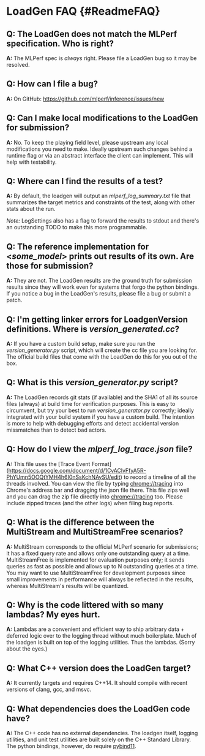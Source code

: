 # LoadGen FAQ {#ReadmeFAQ}

## Q: The LoadGen does not match the MLPerf specification. Who is right?
**A:**
The MLPerf spec is *always* right.
Please file a LoadGen bug so it may be resolved.

## Q: How can I file a bug?
**A:**
On GitHub: https://github.com/mlperf/inference/issues/new

## Q: Can I make local modifications to the LoadGen for submission?
**A:**
No. To keep the playing field level, please upstream any local
modifications you need to make. Ideally upstream such changes behind a runtime
flag or via an abstract interface the client can implement. This will help
with testability.

## Q: Where can I find the results of a test?
**A:**
By default, the loadgen will output an *mlperf_log_summary.txt* file
that summarizes the target metrics and constraints of the test, along with
other stats about the run.

*Note:* LogSettings also has a flag to forward the results to stdout and
there's an outstanding TODO to make this more programmable.

## Q: The reference implementation for \<*some_model*\> prints out results of its own. Are those for submission?
**A:**
They are not. The LoadGen results are the ground truth for submission
results since they will work even for systems that forgo the python bindings.
If you notice a bug in the LoadGen's results, please file a bug or submit a
patch.

## Q: I'm getting linker errors for LoadgenVersion definitions. Where is *version_generated.cc*?
**A:**
If you have a custom build setup, make sure you run the *version_generator.py*
script, which will create the cc file you are looking for. The official build
files that come with the LoadGen do this for you out of the box.

## Q: What is this *version_generator.py* script?
**A:**
The LoadGen records git stats (if available) and the SHA1 of all its
source files (always) at build time for verification purposes. This is easy
to circumvent, but try your best to run *version_generator.py* correctly;
ideally integrated with your build system if you have a custom build.
The intention is more to help with debugging efforts and detect accidental
version missmatches than to detect bad actors.

## Q: How do I view the *mlperf_log_trace.json* file?
**A:**
This file uses the [Trace Event Format]
(https://docs.google.com/document/d/1CvAClvFfyA5R-PhYUmn5OOQtYMH4h6I0nSsKchNAySU/edit)
to record a timeline of all the threads involved.
You can view the file by typing [chrome://tracing](chrome://tracing) into
Chrome's address bar and dragging the json file there.
This file zips well and you can drag the zip file directly into
[chrome://tracing](chrome://tracing) too.
Please include zipped traces (and the other logs) when filing bug reports.

## Q: What is the difference between the MultiStream and MultiStreamFree scenarios?
**A:**
MultiStream corresponds to the official MLPerf scenario for submissions;
it has a fixed query rate and allows only one outstanding query at a time.
MultiStreamFree is implemented for evaluation purposes only; it sends queries
as fast as possible and allows up to N outstanding queries at a time. You may
want to use MultiStreamFree for development purposes since small improvements
in performance will always be reflected in the results, whereas MultiStream's
results will be quantized.

## Q: Why is the code littered with so many lambdas? My eyes hurt.
**A:**
Lambdas are a convenient and efficient way to ship arbitrary data + deferred
logic over to the logging thread without much boilerplate.
Much of the loadgen is built on top of the logging utilities.
Thus the lambdas. (Sorry about the eyes.)

## Q: What C++ version does the LoadGen target?
**A:**
It currently targets and requires C++14. It should compile with recent
versions of clang, gcc, and msvc.

## Q: What dependencies does the LoadGen code have?
**A:**
The C++ code has no external dependencies. The loadgen itself, logging
utilities, and unit test utilities are built solely on the C++ Standard Library.
The python bindings, however, do require
[pybind11](https://github.com/pybind/pybind11).
